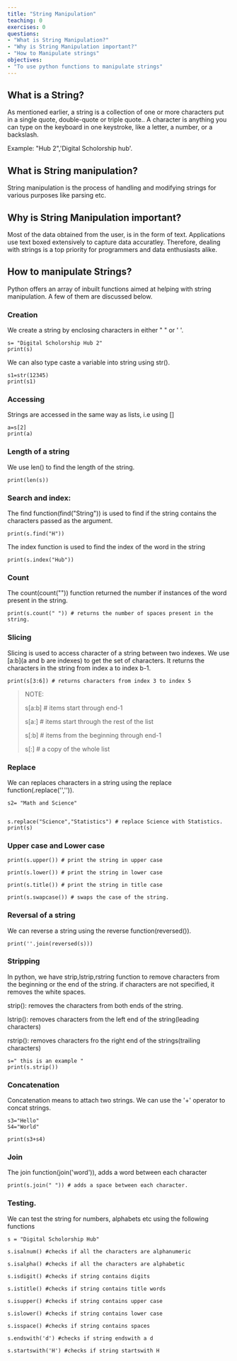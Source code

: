 ```yaml
---
title: "String Manipulation"
teaching: 0
exercises: 0
questions:
- "What is String Manipulation?"
- "Why is String Manipulation important?"
- "How to Manipulate strings"
objectives:
- "To use python functions to manipulate strings"
---
```


## What is a String?


As mentioned earlier, a string is a collection of one or more characters put in a single quote, double-quote or triple quote.. A character is anything you can type on the keyboard in one keystroke, like a letter, a number, or a backslash.

Example: "Hub 2",'Digital Scholorship hub'.

## What is String manipulation?

String manipulation is the process of handling and modifying strings for various purposes like parsing etc.

## Why is String Manipulation important?

Most of the data obtained from the user, is in the form of text. Applications use text boxed extensively to capture data accuratley. Therefore, dealing with strings is a top priority for programmers and data enthusiasts alike.

## How to manipulate Strings?

Python offers an array of inbuilt functions aimed at helping with string manipulation. A few of them are discussed below.

### Creation

We create a string by enclosing characters in either " " or  ' '.
~~~
s= "Digital Scholorship Hub 2"
print(s)
~~~
We can also type caste a variable into string using str().
~~~
s1=str(12345)
print(s1)
~~~

### Accessing

Strings are accessed in the same way as lists, i.e using []
~~~
a=s[2]
print(a)
~~~

### Length of a string

We use len() to find the length of the string.
~~~
print(len(s))
~~~

### Search and index:

The find function(find("String")) is used to find if the string contains the characters passed as the argument.
~~~
print(s.find("H"))
~~~

The index function is used to find the index of the word in the string

~~~
print(s.index("Hub"))
~~~

### Count

The count(count("")) function returned the number if instances of the word present in the string.
~~~
print(s.count(" ")) # returns the number of spaces present in the string.
~~~

### Slicing

Slicing is used to access character of a string between two indexes. We use [a:b](a and b are indexes) to get the set of characters. It returns the characters in the string from index a to index b-1.
~~~
print(s[3:6]) # returns characters from index 3 to index 5
~~~
> NOTE:
> 
> s[a:b] # items start through end-1
> 
> s[a:] # items start through the rest of the list
> 
> s[:b] # items from the beginning through end-1
> 
> s[:] # a copy of the whole list

### Replace

We can replaces characters in a string using the replace function(.replace('','')).

~~~
s2= "Math and Science"


s.replace("Science","Statistics") # replace Science with Statistics.
print(s)
~~~

### Upper case and Lower case
~~~
print(s.upper()) # print the string in upper case

print(s.lower()) # print the string in lower case

print(s.title()) # print the string in title case

print(s.swapcase()) # swaps the case of the string.
~~~

### Reversal of a string

We can reverse a string using the reverse function(reversed()).
~~~
print(''.join(reversed(s)))
~~~

### Stripping

In python, we have strip,lstrip,rstring function to remove characters from the beginning or the end of the string. if characters are not specified, it removes the white spaces.

strip(): removes the characters from both ends of the string.

lstrip(): removes characters from the left end of the string(leading characters)

rstrip(): removes characters fro the right end of the strings(trailing characters)


~~~
s=" this is an example "
print(s.strip())
~~~

### Concatenation

Concatenation means to attach two strings. We can use the '+' operator to concat strings.
~~~
s3="Hello"
S4="World"

print(s3+s4)
~~~

### Join

The join function(join('word')), adds a word between each character
~~~
print(s.join(" ")) # adds a space between each character.
~~~

### Testing.

We can test the string for numbers, alphabets etc using the following functions
~~~
s = "Digital Scholorship Hub"

s.isalnum() #checks if all the characters are alphanumeric 

s.isalpha() #checks if all the characters are alphabetic

s.isdigit() #checks if string contains digits

s.istitle() #checks if string contains title words

s.isupper() #checks if string contains upper case

s.islower() #checks if string contains lower case

s.isspace() #checks if string contains spaces

s.endswith('d') #checks if string endswith a d

s.startswith('H') #checks if string startswith H
~~~
